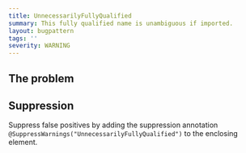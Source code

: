 ```yaml
---
title: UnnecessarilyFullyQualified
summary: This fully qualified name is unambiguous if imported.
layout: bugpattern
tags: ''
severity: WARNING
---
```


<!--
*** AUTO-GENERATED, DO NOT MODIFY ***
To make changes, edit the @BugPattern annotation or the explanation in docs/bugpattern.
-->


## The problem


## Suppression
Suppress false positives by adding the suppression annotation `@SuppressWarnings("UnnecessarilyFullyQualified")` to the enclosing element.

